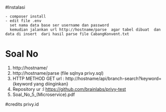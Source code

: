 #Instalasi
```
- composer install
- edit file .env 
  set nama data base ser username dan password
  kemudian jalankan url http://hostname/parse  agar tabel dibuat  dan data di insert  dari hasil parse file CabangKonvent.txt
```
# Soal No

1. http://hostname/
2. http://hostname/parse (file sqlnya privy.sql)
3. HTTP METHOD GET  url : http://hostname/api/branch-search?keyword={keyword yang diinginkan}
4. Repository ur :l https://github.com/brainlabs/privy-test
5. Soal_No_5_(Microservice).pdf


#credits
privy.id
